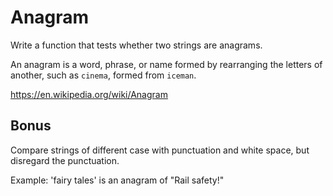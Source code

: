 # Anagram

Write a function that tests whether two strings are anagrams.

An anagram is a word, phrase, or name formed by rearranging the letters of another, such as `cinema`, formed from `iceman`.

https://en.wikipedia.org/wiki/Anagram

## Bonus

Compare strings of different case with punctuation and white space, but disregard the punctuation.

Example: 'fairy tales' is an anagram of "Rail safety!"
